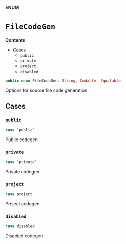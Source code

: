 **ENUM**

# `FileCodeGen`

**Contents**

- [Cases](#cases)
  - `public`
  - `private`
  - `project`
  - `disabled`

```swift
public enum FileCodeGen: String, Codable, Equatable
```

Options for source file code generation.

## Cases
### `public`

```swift
case `public`
```

Public codegen

### `private`

```swift
case `private`
```

Private codegen

### `project`

```swift
case project
```

Project codegen

### `disabled`

```swift
case disabled
```

Disabled codegen
